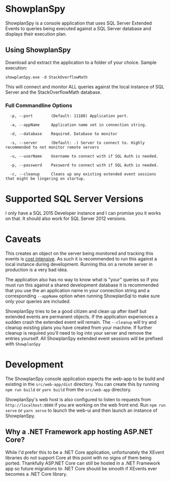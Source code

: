 # ShowplanSpy

ShowplanSpy is a console application that uses SQL Server Extended Events to queries being executed against a SQL Server database and displays their execution plan. 

## Using ShowplanSpy

Download and extract the application to a folder of your choice. Sample execution:

```
showplanSpy.exe -d StackOverflowMath
```

This will connect and monitor ALL queries against the local instance of SQL Server and the StackOverflowMath database. 

### Full Commandline Options

```
  -p, --port        (Default: 11188) Application port.

  -a, --appName     Application name set in connection string.

  -d, --database    Required. Database to monitor

  -s, --server      (Default: .) Server to connect to. Highly recommended to not monitor remote servers

  -u, --userName    Username to connect with if SQL Auth is needed.

  -p, --password    Password to connect with if SQL Auth is needed.

  -c, --cleanup     Cleans up any existing extended event sessions that might be lingering on startup.
  ```

# Supported SQL Server Versions

I only have a SQL 2015 Developer instance and I can promise you it works on that. It should also work for SQL Server 2012 versions. 

# Caveats

This creates an object on the server being monitored and tracking this events is [cost intensive](https://sqlperformance.com/2013/03/sql-plan/showplan-impact). As such it is recommended to run this against a local instance during development. Running this on a remote server in production is a very bad idea. 

The application also has no way to know what is "your" queries so if you must run this against a shared development database it is recommended that you use the an application name in your connection string and a corresponding `--appName` option when running ShowplanSql to make sure only your queries are included.

ShowplanSpy tries to be a good citizen and clean up after itself but extended events are permanent objects. If the application experiences a sudden crash the extended event will remain. The `--cleanup` will try and cleanup existing plans you have created from your machine. If further cleanup is required you'll need to log into your server and remove the entries yourself. All ShowplanSpy extended event sessions will be prefixed with `ShowplanSpy`

# Development
The ShowplanSpy console application expects the web-app to be build and existing in the `src/web-app/dist` directory. You can create this by running `npm run build` or `yarn build` from the `src/web-app` directory. 

ShowplanSpy's web host is also configured to listen to requests from `http://localhost:8080` if you are working on the web front end. Run `npm run serve` or `yarn serve` to launch the web-ui and then launch an instance of ShowplanSpy.

## Why a .NET Framework app hosting ASP.NET Core? 

While I'd prefer this to be a .NET Core application, unfortunately the XEvent libraries do not support Core at this point with no signs of them being ported. Thankfully ASP.NET Core can still be hosted in a .NET Framework app so future migrations to .NET Core should be smooth if XEvents ever becomes a .NET Core library.